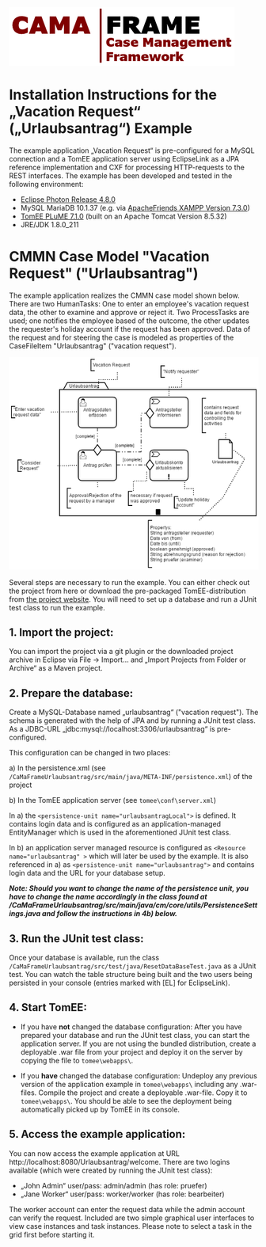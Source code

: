 ![CamaFrameLogo_transparent.png](CaMaFrameUrlaubsantrag/src/main/webapp/VAADIN/CamaFrameLogo_transparent.png)

# Installation Instructions for the „Vacation Request“ („Urlaubsantrag“) Example

The example application „Vacation Request“ is pre-configured for a MySQL connection and a TomEE application server using EclipseLink as a JPA reference implementation and CXF for processing HTTP-requests to the REST interfaces. The example has been developed and tested in the following environment:

*	[Eclipse Photon Release 4.8.0](https://www.eclipse.org/photon/)
*	MySQL MariaDB 10.1.37 (e.g. via [ApacheFriends XAMPP Version 7.3.0](https://www.apachefriends.org/en/download.html)) 
*	[TomEE PLuME 7.1.0](http://tomee.apache.org/download-ng.html) (built on an Apache Tomcat Version 8.5.32)
*	JRE/JDK 1.8.0_211

# CMMN Case Model "Vacation Request" ("Urlaubsantrag")

The example application realizes the CMMN case model shown below. There are two HumanTasks: One to enter an employee's vacation request data, the other to examine and approve or reject it. Two ProcessTasks are used; one notifies the employee based of the outcome, the other updates the requester's holiday account if the request has been approved. Data of the request and for steering the case is modeled as properties of the CaseFileItem "Urlaubsantrag" ("vacation request").

![casemodel](einfacher_urlaubsantrag_denglisch.png)

Several steps are necessary to run the example. You can either check out the project from here or download the pre-packaged TomEE-distribution from [the project website](https://www.fh-bielefeld.de/wug/forschung/ag-pm/cama-frame). You will need to set up a database and run a JUnit test class to run the example.

## **1.	Import the project:**
You can import the project via a git plugin or the downloaded project archive in Eclipse via File -> Import… and „Import Projects from Folder or Archive“ as a Maven project.

## **2.	Prepare the database:**
Create a MySQL-Database named „urlaubsantrag“ ("vacation request"). The schema is generated with the help of JPA and by running a JUnit test class. As a JDBC-URL „jdbc:mysql://localhost:3306/urlaubsantrag“ is pre-configured.

This configuration can be changed in two places:

a)	In the persistence.xml (see `/CaMaFrameUrlaubsantrag/src/main/java/META-INF/persistence.xml`) of the project

b)	In the TomEE application server (see `tomee\conf\server.xml`)

In a) the `<persistence-unit name="urlaubsantragLocal">` is defined. It contains login data and is configured as an application-managed EntityManager which is used in the aforementioned JUnit test class.
  
In b) an application server managed resource is configured as `<Resource name="urlaubsantrag" >` which will later be used by the example. It is also referenced in a) as  `<persistence-unit name="urlaubsantrag">` and contains login data and the URL for your database setup.

_**Note: Should you want to change the name of the persistence unit, you have to change the name accordingly in the class found at /CaMaFrameUrlaubsantrag/src/main/java/cm/core/utils/PersistenceSettings.java and follow the instructions in 4b) below.**_

## **3.	Run the JUnit test class:**
Once your database is available, run the class `/CaMaFrameUrlaubsantrag/src/test/java/ResetDataBaseTest.java` as a JUnit test. You can watch the table structure being built and the two users being persisted in your console (entries marked with [EL] for EclipseLink).

## **4.	Start TomEE:**
*	If you have **not** changed the database configuration: After you have prepared your database and run the JUnit test class, you can start the application server. If you are not using the bundled distribution, create a deployable .war file from your project and deploy it on the server by copying the file to `tomee\webapps\`.

*	If you **have** changed the database configuration: Undeploy any previous version of the application example in `tomee\webapps\` including any .war-files. Compile the project and create a deployable .war-file. Copy it to `tomee\webapps\`. You should be able to see the deployment being automatically picked up by TomEE in its console.

## **5.	Access the example application:**
You can now access the example application at URL http://localhost:8080/Urlaubsantrag/welcome. There are two logins available (which were created by running the JUnit test class):

*	„John Admin“ user/pass: admin/admin (has role: pruefer)
*	„Jane Worker“ user/pass: worker/worker (has role: bearbeiter)

The worker account can enter the request data while the admin account can verify the request. Included are two simple graphical user interfaces to view case instances and task instances. Please note to select a task in the grid first before starting it.

